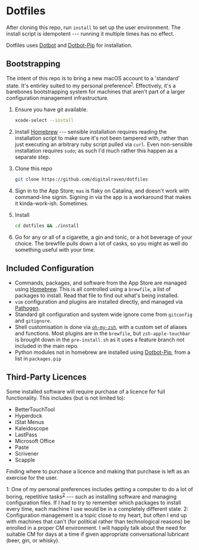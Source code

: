 Dotfiles
========

After cloning this repo, run `install` to set up the user environment. The install script is idempotent --- running it multiple times has no effect.

Dotfiles uses [Dotbot][0] and [Dotbot-Pip][1] for installation.

Bootstrapping
-------------

The intent of this repo is to bring a new macOS account to a 'standard' state. It's entirley suited to my personal preference<sup>[1](#fn1)</sup>. Effectively, it's a barebones bootstrapping system for machines that aren't part of a larger configuration management infrastructure.

1. Ensure you have git available.

    ```sh
    xcode-select --install
    ```

2. Install [Homebrew][2] --- sensible installation requires reading the installation script to make sure it's not been tampered with, rather than just executing an arbitrary ruby script pulled via `curl`. Even non-sensible installation requires `sudo`; as such I'd much rather this happen as a separate step.

2. Clone this repo

    ```sh
    git clone https://github.com/digitalraven/dotfiles
    ```

3. Sign in to the App Store; `mas` is flaky on Catalina, and doesn't work with command-line signin. Signing in via the app is a workaround that makes it kinda-work-ish. Sometimes.

3. Install

    ```sh
    cd dotfiles && ./install
    ```

4. Go for any or all of a cigarette, a gin and tonic, or a hot beverage of your choice. The brewfile pulls down a lot of casks, so you might as well do something useful with your time.

Included Configuration
----------------------

* Commands, packages, and software from the App Store are managed using [Homebrew][2]. This is all controlled using a `brewfile`, a list of packages to install. Read that file to find out what's being installed.
* `vim` configuration and plugins are installed directly, and managed via [Pathogen][3].
* Standard git configuration and system wide ignore come from `gitconfig` and `gitignore`.
* Shell customisation is done via [`oh-my-zsh`][4], with a custom set of aliases and functions. Most plugins are in the `brewfile`, but `zsh-apple-touchbar` is brought down in the `pre-install.sh` as it uses a feature branch not included in the main repo.
* Python modules not in homebrew are installed using [Dotbot-Pip][1], from a list in `packages.pip`

Third-Party Licences
--------------------

Some installed software will require purchase of a licence for full functionality. This includes (but is not limited to):

* BetterTouchTool
* Hyperdock
* iStat Menus
* Kaleidoscope
* LastPass
* Microsoft Office
* Paste
* Scrivener
* Scapple

Finding where to purchase a licence and making that purchase is left as an exercise for the user.



<a name="fn1">1</a>: One of my personal preferences includes getting a computer to do a lot of boring, repetitive tasks<sup>[2](#fn2)</sup> --- such as installing software and managing configuration files. If I had to try to remember which packages to install every time, each machine I use would be in a completely different state.
<a name="fn2">2</a>: Configuration management is a topic close to my heart, but often I end up with machines that can't (for political rather than technological reasons) be enrolled in a proper CM environment. I will happily talk about the need for suitable CM for days at a time if given appropriate conversational lubricant (beer, gin, or whisky).

[0]: https://github.com/anishathalye/dotbot
[1]: https://github.com/sobolevn/dotbot-pip
[2]: https://brew.sh
[3]: https://github.com/tpope/pathogen
[4]: https://ohmyz.sh
